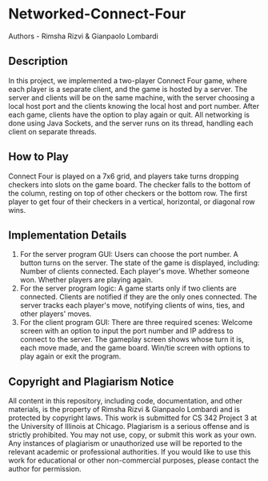 # Networked-Connect-Four
Authors - Rimsha Rizvi & Gianpaolo Lombardi

## Description
In this project, we implemented a two-player Connect Four game, where each player is a separate client, and the game is hosted by a server. The server and clients will be on the same machine, with the server choosing a local host port and the clients knowing the local host and port number. After each game, clients have the option to play again or quit. All networking is done using Java Sockets, and the server runs on its thread, handling each client on separate threads.

## How to Play
Connect Four is played on a 7x6 grid, and players take turns dropping checkers into slots on the game board. The checker falls to the bottom of the column, resting on top of other checkers or the bottom row. The first player to get four of their checkers in a vertical, horizontal, or diagonal row wins.

## Implementation Details
1. For the server program GUI:
   Users can choose the port number.
   A button turns on the server.
   The state of the game is displayed, including:
   Number of clients connected.
   Each player's move.
   Whether someone won.
   Whether players are playing again.
2. For the server program logic:
   A game starts only if two clients are connected.
   Clients are notified if they are the only ones connected.
   The server tracks each player's move, notifying clients of wins, ties, and other players' moves.
3. For the client program GUI:
   There are three required scenes:
      Welcome screen with an option to input the port number and IP address to connect to the server.
      The gameplay screen shows whose turn it is, each move made, and the game board.
      Win/tie screen with options to play again or exit the program.

## Copyright and Plagiarism Notice
All content in this repository, including code, documentation, and other materials, is the property of Rimsha Rizvi & Gianpaolo Lombardi and is protected by copyright laws. This work is submitted for CS 342 Project 3 at the University of Illinois at Chicago.
Plagiarism is a serious offense and is strictly prohibited. You may not use, copy, or submit this work as your own. Any instances of plagiarism or unauthorized use will be reported to the relevant academic or professional authorities.
If you would like to use this work for educational or other non-commercial purposes, please contact the author for permission.
